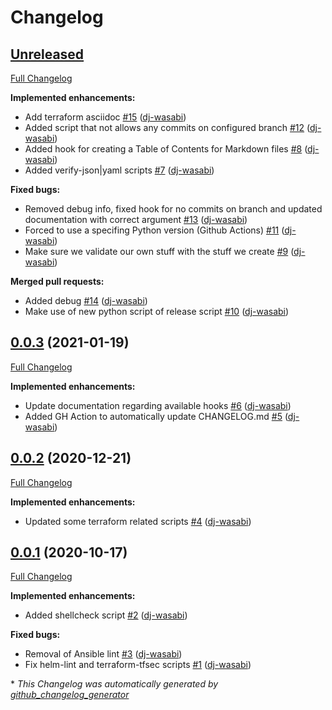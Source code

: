 # Changelog

## [Unreleased](https://github.com/dj-wasabi/pre-commit-hooks/tree/HEAD)

[Full Changelog](https://github.com/dj-wasabi/pre-commit-hooks/compare/0.0.3...HEAD)

**Implemented enhancements:**

- Add terraform asciidoc [\#15](https://github.com/dj-wasabi/pre-commit-hooks/pull/15) ([dj-wasabi](https://github.com/dj-wasabi))
- Added script that not allows any commits on configured branch [\#12](https://github.com/dj-wasabi/pre-commit-hooks/pull/12) ([dj-wasabi](https://github.com/dj-wasabi))
- Added hook for creating a Table of Contents for Markdown files [\#8](https://github.com/dj-wasabi/pre-commit-hooks/pull/8) ([dj-wasabi](https://github.com/dj-wasabi))
- Added verify-json|yaml scripts [\#7](https://github.com/dj-wasabi/pre-commit-hooks/pull/7) ([dj-wasabi](https://github.com/dj-wasabi))

**Fixed bugs:**

- Removed debug info, fixed hook for no commits on branch and updated documentation with correct argument [\#13](https://github.com/dj-wasabi/pre-commit-hooks/pull/13) ([dj-wasabi](https://github.com/dj-wasabi))
- Forced to use a specifing Python version \(Github Actions\) [\#11](https://github.com/dj-wasabi/pre-commit-hooks/pull/11) ([dj-wasabi](https://github.com/dj-wasabi))
- Make sure we validate our own stuff with the stuff we create [\#9](https://github.com/dj-wasabi/pre-commit-hooks/pull/9) ([dj-wasabi](https://github.com/dj-wasabi))

**Merged pull requests:**

- Added debug [\#14](https://github.com/dj-wasabi/pre-commit-hooks/pull/14) ([dj-wasabi](https://github.com/dj-wasabi))
- Make use of new python script of release script [\#10](https://github.com/dj-wasabi/pre-commit-hooks/pull/10) ([dj-wasabi](https://github.com/dj-wasabi))

## [0.0.3](https://github.com/dj-wasabi/pre-commit-hooks/tree/0.0.3) (2021-01-19)

[Full Changelog](https://github.com/dj-wasabi/pre-commit-hooks/compare/0.0.2...0.0.3)

**Implemented enhancements:**

- Update documentation regarding available hooks [\#6](https://github.com/dj-wasabi/pre-commit-hooks/pull/6) ([dj-wasabi](https://github.com/dj-wasabi))
- Added GH Action to automatically update CHANGELOG.md [\#5](https://github.com/dj-wasabi/pre-commit-hooks/pull/5) ([dj-wasabi](https://github.com/dj-wasabi))

## [0.0.2](https://github.com/dj-wasabi/pre-commit-hooks/tree/0.0.2) (2020-12-21)

[Full Changelog](https://github.com/dj-wasabi/pre-commit-hooks/compare/0.0.1...0.0.2)

**Implemented enhancements:**

- Updated some terraform related scripts [\#4](https://github.com/dj-wasabi/pre-commit-hooks/pull/4) ([dj-wasabi](https://github.com/dj-wasabi))

## [0.0.1](https://github.com/dj-wasabi/pre-commit-hooks/tree/0.0.1) (2020-10-17)

[Full Changelog](https://github.com/dj-wasabi/pre-commit-hooks/compare/d6bb69ec6f7b1783ef07e48842cea98517e88fcb...0.0.1)

**Implemented enhancements:**

- Added shellcheck script [\#2](https://github.com/dj-wasabi/pre-commit-hooks/pull/2) ([dj-wasabi](https://github.com/dj-wasabi))

**Fixed bugs:**

- Removal of Ansible lint [\#3](https://github.com/dj-wasabi/pre-commit-hooks/pull/3) ([dj-wasabi](https://github.com/dj-wasabi))
- Fix helm-lint and terraform-tfsec scripts [\#1](https://github.com/dj-wasabi/pre-commit-hooks/pull/1) ([dj-wasabi](https://github.com/dj-wasabi))



\* *This Changelog was automatically generated by [github_changelog_generator](https://github.com/github-changelog-generator/github-changelog-generator)*
